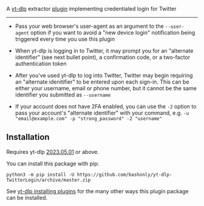 A [yt-dlp](https://github.com/yt-dlp/yt-dlp) extractor [plugin](https://github.com/yt-dlp/yt-dlp#plugins) implementing credentialed login for Twitter

---

 * Pass your web browser's user-agent as an argument to the `--user-agent` option if you want to avoid a "new device login" notification being triggered every time you use this plugin

 * When yt-dlp is logging in to Twitter, it may prompt you for an "alternate identifier" (see next bullet point), a confirmation code, or a two-factor authentication token

 * After you've used yt-dlp to log into Twitter, Twitter may begin requiring an "alternate idenitifier" to be entered upon each sign-in. This can be either your username, email or phone number, but it cannot be the same identifier you submitted as `--username`

 * If your account does not have 2FA enabled, you can use the `-2` option to pass your account's "alternate identifier" with your command, e.g. `-u "email@example.com" -p "strong_password" -2 "username"`

## Installation

Requires yt-dlp [2023.05.01](https://github.com/yt-dlp/yt-dlp-nightly-builds/releases/tag/2023.05.01.235542) or above.

You can install this package with pip:
```
python3 -m pip install -U https://github.com/bashonly/yt-dlp-TwitterLogin/archive/master.zip
```

See [yt-dlp installing plugins](https://github.com/yt-dlp/yt-dlp#installing-plugins) for the many other ways this plugin package can be installed.
